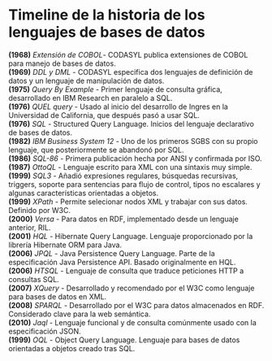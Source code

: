 Timeline de la historia de los lenguajes de bases de datos
=====================

**(1968)** *Extensión de COBOL*- CODASYL publica extensiones de COBOL para manejo de bases de datos.  
**(1969)** *DDL y DML* - CODASYL especifica dos lenguajes de definición de datos y un lenguaje de manipulación de datos.  
**(1975)** *Query By Example* - Primer lenguaje de consulta gráfica, desarrollado en IBM Research en paralelo a SQL.  
**(1976)** *QUEL query* - Usado al inicio del desarrollo de Ingres en la Universidad de California, que después pasó a usar SQL.  
**(1976)** *SQL* - Structured Query Language. Inicios del lenguaje declarativo de bases de datos.  
**(1982)** *IBM Business System 12* - Uno de los primeros SGBS con su propio lenguaje, que posteriormente se abandonó por SQL.  
**(1986)** *SQL-86* - Primera publicación hecha por ANSI y confirmada por ISO.  
**(1987)** *OttoQL* - Lenguaje escrito para XML con una sintaxis muy simple.  
**(1999)** *SQL3* - Añadió expresiones regulares, búsquedas recursivas, triggers, soporte para sentencias para flujo de control, tipos no escalares y algunas características orientadas a objetos.  
**(1999)** *XPath* - Permite selecionar nodos XML y trabajar con sus datos. Definido por W3C.  
**(2000)** *Versa* - Para datos en RDF, implementado desde un lenguaje anterior, RIL.   
**(2001)** *HQL* - Hibernate Query Language. Lenguaje proporcionado por la librería Hibernate ORM para Java.  
**(2006)** *JPQL* - Java Persistence Query Language. Parte de la especificación Java Persistence API. Basado originalmente en HQL.  
**(2006)** *HTSQL* - Lenguaje de consulta que traduce peticiones HTTP a consultas SQL.  
**(2007)** *XQuery* - Desarrollado y recomendado por el W3C como lenguaje para bases de datos en XML.   
**(2008)** *SPARQL* - Desarrollado por el W3C para datos almacenados en RDF. Considerado clave para la web semántica.  
**(2010)** *Jaql* - Lenguaje funcional y de consulta comúnmente usado con la especificación JSON.  
**(1999)** *OQL* - Object Query Language. Lenguaje para bases de datos orientadas a objetos creado tras SQL.  
